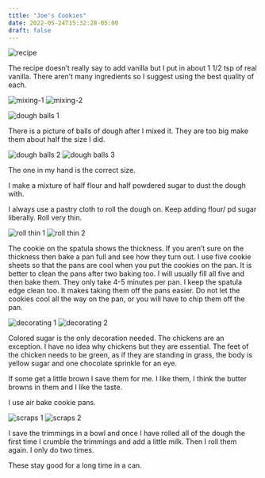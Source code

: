 ```yaml
---
title: "Joe's Cookies"
date: 2022-05-24T15:32:28-05:00
draft: false
---
```


![recipe](images/recipe.jpeg)

The recipe doesn’t really say
to add vanilla but I put in about 1 1/2 tsp of real vanilla. There aren’t many ingredients so I suggest using the best quality of each.

![mixing-1](images/mixing-ingredients-1.jpeg)
![mixing-2](images/mixing-ingredients-2.jpeg)

![dough balls 1](images/dough-balls-1.jpeg)

There is a picture of balls of dough after I mixed it. They are too big make them about half the size I did. 

![dough balls 2](images/dough-balls-2.jpeg)
![dough balls 3](images/dough-balls-3.jpeg)

The one in my hand is the correct size. 

I make a mixture of half flour and half powdered sugar to dust the dough with. 

I always use a pastry cloth to roll the dough on. Keep adding flour/ pd sugar liberally. Roll very thin. 

![roll thin 1](images/roll-thin-1.jpeg)
![roll thin 2](images/roll-thin-2.jpeg)

The cookie on the spatula shows the thickness. If you aren’t sure on the thickness then bake a pan full and see how they turn out. I use five cookie sheets so that the pans are cool when you put the cookies on the pan. It is better to clean the pans after two baking too. I will usually fill all five and then bake them. They only take 4-5 minutes per pan. I keep the spatula edge clean too. It makes taking them off the pans easier. Do not let the cookies cool all the way on the pan, or you will have to chip them off the pan.

![decorating 1](images/decorating-1.jpeg)
![decorating 2](images/decorating-2.jpeg)

Colored sugar is the only decoration needed. The chickens are an exception. I have no idea why chickens but they are essential. The feet of the chicken needs to be green, as if they are standing in grass, the body is yellow sugar and one chocolate sprinkle for an eye.

If some get a little brown I save them for me. I like them, I think the butter browns in them and I like the taste.

I use air bake cookie pans.

![scraps 1](images/scraps-1.jpeg)
![scraps 2](images/scraps-2.jpeg)

I save the trimmings in a bowl and once I have rolled all of the dough the first time I crumble the trimmings and add a little milk. Then I roll them again. I only do two times.

These stay good for a long time in a can. 